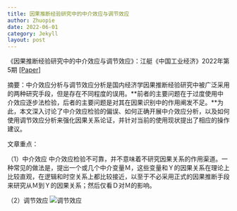 ```yaml
---
title: 因果推断经验研究中的中介效应与调节效应
author: Zhuopie
date: 2022-06-01
category: Jekyll
layout: post
---
```



《因果推断经验研究中的中介效应与调节效应》：江艇《中国工业经济》2022年第5期 [[Paper]](http://github.com/Zhuopie/Zhuopie.github.io/blob/main/_posts/因果推断经验研究中的中介效应与调节效应.pdf)

摘要：中介效应分析与调节效应分析是国内经济学因果推断经验研究中被广泛采用的两种研究手段，但是存在不同程度的误用。**前者的主要问题在于过度使用中介效应逐步法检验，后者的主要问题是对其在因果识别中的作用阐发不足。**为此，本文深入讨论了中介效应检验的偏误、如何正确开展中介效应分析，以及如何使用调节效应分析来强化因果关系论证，并针对当前的使用现状提出了相应的操作建议。

文章重点：

（1）中介效应
中介效应检验不可靠，并不意味着不研究因果关系的作用渠道。一种常见的做法是，提出一个或几个中介变量Ｍ，这些变量和Ｙ的因果关系在理论上比较直观，在逻辑和时空关系上都比较接近，以至于不必采用正式的因果推断手段来研究从Ｍ到Ｙ的因果关系；然后仅看Ｄ对Ｍ的影响。

（2）调节效应
![调节效应](C:\Users\lzp57\Desktop\Zhuopie.github.io\_posts\调节效应.png)


